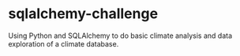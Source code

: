 # sqlalchemy-challenge
 Using Python and SQLAlchemy to do basic climate analysis and data exploration of a climate database. 
